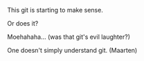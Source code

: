 This git is starting to make sense.

Or does it?

Moehahaha... (was that git's evil laughter?)

One doesn't simply understand git. (Maarten)
